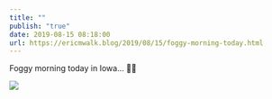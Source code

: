 ```yaml
---
title: ""
publish: "true"
date: 2019-08-15 08:18:00
url: https://ericmwalk.blog/2019/08/15/foggy-morning-today.html
---
```


Foggy morning today in Iowa... 🏃‍♂️

![](https://ericmwalk.blog/uploads/2022/bf48ba8a2b.jpg)